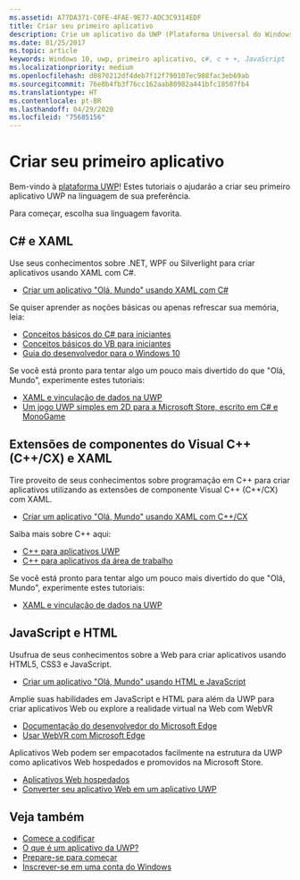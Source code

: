 ```yaml
---
ms.assetid: A77DA371-C0FE-4FAE-9E77-ADC3C9314EDF
title: Criar seu primeiro aplicativo
description: Crie um aplicativo da UWP (Plataforma Universal do Windows) para Windows 10 usando sua linguagem de programação favorita.
ms.date: 01/25/2017
ms.topic: article
keywords: Windows 10, uwp, primeiro aplicativo, c#, c + +, JavaScript
ms.localizationpriority: medium
ms.openlocfilehash: d0870212df4deb7f12f790107ec988fac3eb69ab
ms.sourcegitcommit: 76e8b4fb3f76cc162aab80982a441bfc18507fb4
ms.translationtype: HT
ms.contentlocale: pt-BR
ms.lasthandoff: 04/29/2020
ms.locfileid: "75685156"
---
```

# <a name="create-your-first-app"></a>Criar seu primeiro aplicativo

Bem-vindo à [plataforma UWP](universal-application-platform-guide.md)! Estes tutoriais o ajudarão a criar seu primeiro aplicativo UWP na linguagem de sua preferência.

Para começar, escolha sua linguagem favorita.

## <a name="c-and-xaml"></a>C# e XAML

Use seus conhecimentos sobre .NET, WPF ou Silverlight para criar aplicativos usando XAML com C#.

* [Criar um aplicativo "Olá, Mundo" usando XAML com C#](create-a-hello-world-app-xaml-universal.md)

Se quiser aprender as noções básicas ou apenas refrescar sua memória, leia:

* [Conceitos básicos do C# para iniciantes](https://channel9.msdn.com/Series/CSharp-Fundamentals-for-Absolute-Beginners?l=Lvld4EQIC_2706218949)
* [Conceitos básicos do VB para iniciantes](https://docs.microsoft.com/learn/?l=jqMOvLKbC_9206218965)
* [Guia do desenvolvedor para o Windows 10](https://docs.microsoft.com/learn/)

Se você está pronto para tentar algo um pouco mais divertido do que "Olá, Mundo", experimente estes tutoriais:

* [XAML e vinculação de dados na UWP](xaml-basics-intro.md)
* [Um jogo UWP simples em 2D para a Microsoft Store, escrito em C# e MonoGame](get-started-tutorial-game-mg2d.md)


## <a name="visualc-component-extensions-ccx-and-xaml"></a>Extensões de componentes do Visual C++ (C++/CX) e XAML

Tire proveito de seus conhecimentos sobre programação em C++ para criar aplicativos utilizando as extensões de componente Visual C++ (C++/CX) com XAML.

* [Criar um aplicativo "Olá, Mundo" usando XAML com C++/CX](create-a-basic-windows-10-app-in-cpp.md)

Saiba mais sobre C++ aqui:

* [C++ para aplicativos UWP](https://docs.microsoft.com/cpp/cppcx/universal-windows-apps-cpp?view=vs-2019)
* [C++ para aplicativos da área de trabalho](https://docs.microsoft.com/cpp/windows/desktop-applications-visual-cpp?view=vs-2019)

Se você está pronto para tentar algo um pouco mais divertido do que "Olá, Mundo", experimente estes tutoriais:

* [XAML e vinculação de dados na UWP](xaml-basics-intro.md)

## <a name="javascript-and-html"></a>JavaScript e HTML

Usufrua de seus conhecimentos sobre a Web para criar aplicativos usando HTML5, CSS3 e JavaScript.

* [Criar um aplicativo "Olá, Mundo" usando HTML e JavaScript](create-a-hello-world-app-js-uwp.md)

Amplie suas habilidades em JavaScript e HTML para além da UWP para criar aplicativos Web ou explore a realidade virtual na Web com WebVR

* [Documentação do desenvolvedor do Microsoft Edge](https://docs.microsoft.com/microsoft-edge/)
* [Usar WebVR com Microsoft Edge](https://docs.microsoft.com/microsoft-edge/webvr/)

Aplicativos Web podem ser empacotados facilmente na estrutura da UWP como aplicativos Web hospedados e promovidos na Microsoft Store.

* [Aplicativos Web hospedados](https://developer.microsoft.com/windows/pwa)
* [Converter seu aplicativo Web em um aplicativo UWP](../porting/hwa-create-windows.md)


## <a name="see-also"></a>Veja também

* [Comece a codificar](create-uwp-apps.md)
* [O que é um aplicativo da UWP?](universal-application-platform-guide.md)
* [Prepare-se para começar](get-set-up.md)
* [Inscrever-se em uma conta do Windows](sign-up.md)
